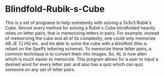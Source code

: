 # Blindfold-Rubik-s-Cube

This is a set of programs to help somebody with solving a 3x3x3 Rubik's Cube. Almost every method for solving a Rubik's Cube blindfolded heavily relies on letter pairs, that is memorizing letters in pairs. For example, instead of memorizing the cube and all of its complexity, one could only memorize AB JE TJ HQ etc. and be able to solve the cube with a blindfold (this is reliant on the Speffz lettering scheme). To memorize these letter pairs, a common technique is to convert them into images. So, AL is now alien which is much easier to memorize. This program allows for a user to input a desired word for every letter pair and also has a quiz which can quiz someone on any set of letter pairs.
